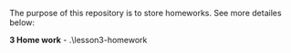 The purpose of this repository is to store homeworks. See more detailes below:

**3 Home work** - .\lesson3-homework